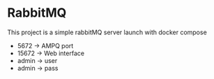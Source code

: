 # RabbitMQ
 This project is a simple rabbitMQ server launch with docker compose
* 5672 → AMPQ port
* 15672 → Web interface
* admin → user
* admin → pass